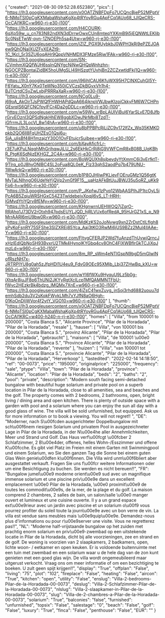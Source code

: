 {
"created": "2021-08-30 09:52:28.652380",
"pics": [
"https://lh3.googleusercontent.com/x0OATZNBFDpFo7UCQncBjeP52MPptV6-NMqTSI0pCgKXMabaWshaKgXp4tRYoyRGu4ApFCq1AUo68_tJIQeCRS-OcCAl1KRC=w960-rj-e30-l100",
"https://lh3.googleusercontent.com/H4COURK-6qXp59w_u_cn783N82ndXN3dDrrwOwxCUn8mteqYXKmB9i5jEQNWtLEKlibSc0NsETwW-qyn-1ZNOEPh5sa4Utw=w960-rj-e30-l100",
"https://lh3.googleusercontent.com/jZlZ_PGX9UybkbJ0WPH3kRj9ePZEJOAew9QhONaIXUZFvXEAZt9-1C_1KcI_5r3SZU6oqAHr9QppVNHMDX3FMze5Rjw1FAk=w960-rj-e30-l100",
"https://lh3.googleusercontent.com/SN-iCVmhmXQQfWJH6sslnQNYgcNiNwQHQpWnhzhn-NGOCPZBontaiZidBK5hoUMgSLI49HSzqtYUvhjBn2ZCZxwtldFkj1Q=w960-rj-e30-l100",
"https://lh3.googleusercontent.com/i96ihlCAU6KfuWX95H7ClNXCuhGI5Y-F6Yatu_X0nY7Kx0TeWNo350iCVCzsDkBGvxVh1h4-BJTCrtdCSyZwLxbjPRRRaXaR=w960-rj-e30-l100",
"https://lh3.googleusercontent.com/NCg0Lu9-j69oA_AkOirTJsPWQfFHWHAPdQpA664jknpVWJbwKIzpiCkkyFM6W7CHPnGEsrqIS6QFCNCfpylFCr4Da2gDDLc=w960-rj-e30-l100",
"https://lh3.googleusercontent.com/w59Wy_xrBpLAUIViBuI6YarSLvE7D8JfbrGrvEOznI3QPSdNgkHhEW8ggbXDwJNrMbi8TzdT-iGfrrmJL3LocVl_8w14hA=w960-rj-e30-l100",
"https://lh3.googleusercontent.com/u8bPPBPcRiLiZC9v172lfZx_Wq35KMKDpkb2QO6ll8FqUHZEsO1Qsj6u-SjA_ulisBf48H1mzajzY30O1OvFEtujcrSuibee=w960-rj-e30-l100",
"https://lh3.googleusercontent.com/bXayAficfrLr-r3E7uKPuLNqqhMhGrihqwJjLU_2s6EkHkCrRj8jG9VWFCmR8xB08B_UqKBhR_PtgK6SdNjzEKHGZ_2C4A=w960-rj-e30-l100",
"https://lh3.googleusercontent.com/BoWQUXh8sjbevdvYtXmmC6i3vErfktT-9Tlrq_p0J8hyONlBC4SL2oFua8QL0eK_Flz33qhS2aodPq7b479UNU-1WwArkQ=w960-rj-e30-l100",
"https://lh3.googleusercontent.com/b1P8OJHljwPKLievFOEruGMz1Q56gtKMyTaLNIhngO6UdeYeYjQVp2vnGf9F15__uaHzAFkBtUuJBWJ35u5oRZ_uKk9Fp6-h=w960-rj-e30-l100",
"https://lh3.googleusercontent.com/P_JKpfwJ1zPyp12WbAASPIhJP1tcOyL5iPcA6B5ZqiuWRSHGxC54Z3TwldebeivXpqjl6vS_LT-HRH-IGMvdYtiYQrv8fEMy=w960-rj-e30-l100",
"https://lh3.googleusercontent.com/KHgnwrnUEHWOQ7jZqrO-RRAhq1J73DV2rOtxh947pdsEUYLJQD_hjRLVUx6ofRedA_95HJrGZ1xS_p_N9MrrAARl6mU9bw0R=w960-rj-e30-l100",
"https://lh3.googleusercontent.com/MdKzKS2oJoNywg9xn2ZrDstCtlLfIgh8sPyKoFsnRY75SFShe3SIZXREj85Yca_Aaj3tKO3RwMi6jUS9BZz2Mul4lIAAe-Y=w960-rj-e30-l100",
"https://lh3.googleusercontent.com/FltvgCFERJP2Wd7fuAnzdThUvwiQrncJxHzlEdlQbNoSH93BvxrU2TMk4HynolKYGbq4cv8OhC4FlXWBflrGkTCJiXqJmzLd=w960-rj-e30-l100",
"https://lh3.googleusercontent.com/8m_RP_sWm4eNTIGspN9bgD5mGlwlNofRszNH7x-JRTRPlYU8g0ah5zJfpHDl1U4eu9_FdvG9OEc95XMjb_Lbj37ZHwBq_kXU=w960-rj-e30-l100",
"https://lh3.googleusercontent.com/wYI6fWXu9HyquU9Lz5b0g-iXtqAr8juJF8p6ThUNi2JKYyRgtXcILcp1MfQAMMNTFbU-fWyc2HEzkrBk4bdzg_lMQMx7XnE=w960-rj-e30-l100",
"https://lh3.googleusercontent.com/4jZsC41wxZuvg_jnSoj3rhd6882uouu7demhSdb2du3V2sKqkFWykLMh7xYJfN8aO6Hgh-01KoOnDljWVor4f2ytY_VGO10=w960-rj-e30-l100"
],
"thumb": "https://lh3.googleusercontent.com/x0OATZNBFDpFo7UCQncBjeP52MPptV6-NMqTSI0pCgKXMabaWshaKgXp4tRYoyRGu4ApFCq1AUo68_tJIQeCRS-OcCAl1KRC=w400-h240-n-rj-e30-l100",
"homes": [
"Villa",
"from 100001 to 200000",
"Costa Blanca S.",
"Alicante Province",
"Pilar de la Horadada",
"Pilar de la Horadada",
"resale"
],
"hauser": [
"Villa",
"von 100001 bis 200000",
"Costa Blanca S.",
"provinz Alicante",
"Pilar de la Horadada",
"Pilar de la Horadada",
"gebraucht"
],
"maisons": [
"Villa",
"de 100001 \u00e0 200000",
"Costa Blanca S.",
"Province Alicante",
"Pilar de la Horadada",
"Pilar de la Horadada",
"revente"
],
"huizen": [
"Villa",
"van 100001 tot 200000",
"Costa Blanca S.",
"provincie Alicante",
"Pilar de la Horadada",
"Pilar de la Horadada",
"Herverkoop"
],
"lastedited": "2022-02-14 14:18:50",
"ref": "00-0073",
"price": "195000",
"originalprice": "225000",
"frequency": "sale",
"ptype": "Villa",
"town": "Pilar de la Horadada",
"province": "Alicante",
"location": "Pilar de la Horadada",
"beds": "2",
"baths": "2",
"pool": "private",
"description": "Modern south facing semi-detached bungalow with beautiful huge solarium and private pool on a superb location in Pilar de la Horadada, close to all amenities, sea and beaches and the golf. The property comes with 2 bedrooms, 2 bathrooms, open, bright living / dining area and open kitchen. There is plenty of outside space with a garden with pool and a solarium where you can enjoy the sun all day with a good glass of wine. The villa will be sold unfurnished, but equipped. Ask us for more information or to book a viewing. You will not regret!!  ",
"DE": "Moderner, nach S\u00fcden ausgerichteter Doppelbungalow mit sch\u00f6nem riesigen Solarium und privatem Pool in ausgezeichneter Lage in Pilar de la Horadada, in der N\u00e4he aller Annehmlichkeiten, Meer und Strand und Golf. Das Haus verf\u00fcgt \u00fcber 2 Schlafzimmer, 2 B\u00e4der, offenes, helles Wohn-/Esszimmer und offene K\u00fcche. Es gibt viel Platz im Freien mit einem Garten mit Swimmingpool und einem Solarium, wo Sie den ganzen Tag die Sonne bei einem guten Glas Wein genie\u00dfen k\u00f6nnen. Die Villa wird unm\u00f6bliert aber ausgestattet verkauft. Fragen Sie uns f\u00fcr weitere Informationen oder um eine Besichtigung zu buchen. Sie werden es nicht bereuen!!",
"FR": "Bungalow jumel\u00e9 moderne orient\u00e9 sud avec un magnifique immense solarium et une piscine priv\u00e9e dans un excellent emplacement \u00e0 Pilar de la Horadada, \u00e0 proximit\u00e9 de toutes les commodit\u00e9s, de la mer, de la plage et du golf. La maison comprend 2 chambres, 2 salles de bain, un salon/salle \u00e0 manger ouvert et lumineux et une cuisine ouverte. Il y a un grand espace ext\u00e9rieur avec un jardin avec piscine et un solarium o\u00f9 vous pourrez profiter du soleil toute la journ\u00e9e avec un bon verre de vin. La villa est vendue sans meubles mais \u00e9quip\u00e9e. Demandez-nous plus d'informations ou pour r\u00e9server une visite. Vous ne regretterez pas!!",
"NL": "Moderne half-vrijstaande bungalow op het zuiden met prachtig enorm solarium en priv\u00e9-zwembad op een uitstekende locatie in Pilar de la Horadada, dicht bij alle voorzieningen, zee en strand en de golf. De woning is voorzien van 2 slaapkamers, 2 badkamers, open, lichte woon- / eetkamer en open keuken. Er is voldoende buitenruimte met een tuin met zwembad en een solarium waar u de hele dag van de zon kunt genieten met een goed glas wijn. De villa wordt ongemeubileerd maar uitgerust verkocht. Vraag ons om meer informatie of om een bezichtiging te boeken. U zult geen spijt krijgen!!",
"display": "True",
"offplan": "False",
"living": "75",
"plot": "102",
"fireplace": "False",
"heating": "False",
"aircon": "True",
"kitchen": "open",
"utility": "False",
"enslug": "Villa-2-bedrooms-Pilar-de-la-Horadada-00-0073",
"deslug": "Villa-2-Schlafzimmer-Pilar-de-la-Horadada-00-0073",
"nlslug": "Villa-2-slaapkamer-in-Pilar-de-la-Horadada-00-0073",
"slug": "Villa-de-2-chambres-a-Pilar-de-la-Horadada-00-0073",
"solarium": "True",
"balconies": "false",
"furnished": "unfurnished",
"topsix": "False",
"salestage": "0",
"beach": "False",
"golf": "False",
"luxury": "True",
"finca": "False",
"penthouse": "False",
"EUR": ""
}